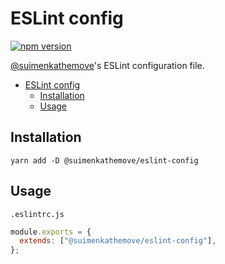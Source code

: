 # ESLint config

[![npm version](https://badge.fury.io/js/@suimenkathemove%2Feslint-config.svg)](https://badge.fury.io/js/@suimenkathemove%2Feslint-config)

[@suimenkathemove](https://github.com/suimenkathemove)'s ESLint configuration file.

- [ESLint config](#eslint-config)
  - [Installation](#installation)
  - [Usage](#usage)

## Installation

```shell
yarn add -D @suimenkathemove/eslint-config
```

## Usage

`.eslintrc.js`

```js
module.exports = {
  extends: ["@suimenkathemove/eslint-config"],
};
```
